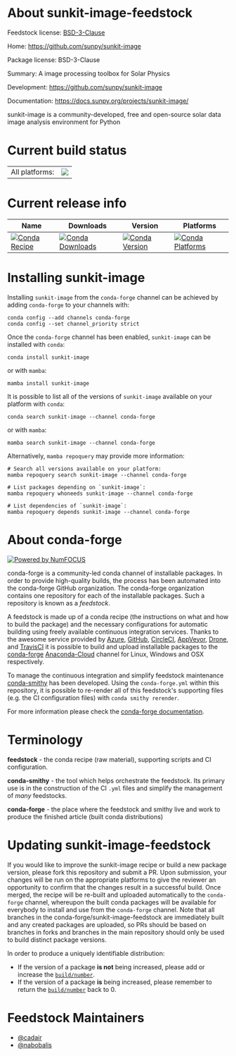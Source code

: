 About sunkit-image-feedstock
============================

Feedstock license: [BSD-3-Clause](https://github.com/conda-forge/sunkit-image-feedstock/blob/main/LICENSE.txt)

Home: https://github.com/sunpy/sunkit-image

Package license: BSD-3-Clause

Summary: A image processing toolbox for Solar Physics

Development: https://github.com/sunpy/sunkit-image

Documentation: https://docs.sunpy.org/projects/sunkit-image/

sunkit-image is a community-developed, free and open-source solar data image analysis environment for Python


Current build status
====================


<table><tr><td>All platforms:</td>
    <td>
      <a href="https://dev.azure.com/conda-forge/feedstock-builds/_build/latest?definitionId=15606&branchName=main">
        <img src="https://dev.azure.com/conda-forge/feedstock-builds/_apis/build/status/sunkit-image-feedstock?branchName=main">
      </a>
    </td>
  </tr>
</table>

Current release info
====================

| Name | Downloads | Version | Platforms |
| --- | --- | --- | --- |
| [![Conda Recipe](https://img.shields.io/badge/recipe-sunkit--image-green.svg)](https://anaconda.org/conda-forge/sunkit-image) | [![Conda Downloads](https://img.shields.io/conda/dn/conda-forge/sunkit-image.svg)](https://anaconda.org/conda-forge/sunkit-image) | [![Conda Version](https://img.shields.io/conda/vn/conda-forge/sunkit-image.svg)](https://anaconda.org/conda-forge/sunkit-image) | [![Conda Platforms](https://img.shields.io/conda/pn/conda-forge/sunkit-image.svg)](https://anaconda.org/conda-forge/sunkit-image) |

Installing sunkit-image
=======================

Installing `sunkit-image` from the `conda-forge` channel can be achieved by adding `conda-forge` to your channels with:

```
conda config --add channels conda-forge
conda config --set channel_priority strict
```

Once the `conda-forge` channel has been enabled, `sunkit-image` can be installed with `conda`:

```
conda install sunkit-image
```

or with `mamba`:

```
mamba install sunkit-image
```

It is possible to list all of the versions of `sunkit-image` available on your platform with `conda`:

```
conda search sunkit-image --channel conda-forge
```

or with `mamba`:

```
mamba search sunkit-image --channel conda-forge
```

Alternatively, `mamba repoquery` may provide more information:

```
# Search all versions available on your platform:
mamba repoquery search sunkit-image --channel conda-forge

# List packages depending on `sunkit-image`:
mamba repoquery whoneeds sunkit-image --channel conda-forge

# List dependencies of `sunkit-image`:
mamba repoquery depends sunkit-image --channel conda-forge
```


About conda-forge
=================

[![Powered by
NumFOCUS](https://img.shields.io/badge/powered%20by-NumFOCUS-orange.svg?style=flat&colorA=E1523D&colorB=007D8A)](https://numfocus.org)

conda-forge is a community-led conda channel of installable packages.
In order to provide high-quality builds, the process has been automated into the
conda-forge GitHub organization. The conda-forge organization contains one repository
for each of the installable packages. Such a repository is known as a *feedstock*.

A feedstock is made up of a conda recipe (the instructions on what and how to build
the package) and the necessary configurations for automatic building using freely
available continuous integration services. Thanks to the awesome service provided by
[Azure](https://azure.microsoft.com/en-us/services/devops/), [GitHub](https://github.com/),
[CircleCI](https://circleci.com/), [AppVeyor](https://www.appveyor.com/),
[Drone](https://cloud.drone.io/welcome), and [TravisCI](https://travis-ci.com/)
it is possible to build and upload installable packages to the
[conda-forge](https://anaconda.org/conda-forge) [Anaconda-Cloud](https://anaconda.org/)
channel for Linux, Windows and OSX respectively.

To manage the continuous integration and simplify feedstock maintenance
[conda-smithy](https://github.com/conda-forge/conda-smithy) has been developed.
Using the ``conda-forge.yml`` within this repository, it is possible to re-render all of
this feedstock's supporting files (e.g. the CI configuration files) with ``conda smithy rerender``.

For more information please check the [conda-forge documentation](https://conda-forge.org/docs/).

Terminology
===========

**feedstock** - the conda recipe (raw material), supporting scripts and CI configuration.

**conda-smithy** - the tool which helps orchestrate the feedstock.
                   Its primary use is in the construction of the CI ``.yml`` files
                   and simplify the management of *many* feedstocks.

**conda-forge** - the place where the feedstock and smithy live and work to
                  produce the finished article (built conda distributions)


Updating sunkit-image-feedstock
===============================

If you would like to improve the sunkit-image recipe or build a new
package version, please fork this repository and submit a PR. Upon submission,
your changes will be run on the appropriate platforms to give the reviewer an
opportunity to confirm that the changes result in a successful build. Once
merged, the recipe will be re-built and uploaded automatically to the
`conda-forge` channel, whereupon the built conda packages will be available for
everybody to install and use from the `conda-forge` channel.
Note that all branches in the conda-forge/sunkit-image-feedstock are
immediately built and any created packages are uploaded, so PRs should be based
on branches in forks and branches in the main repository should only be used to
build distinct package versions.

In order to produce a uniquely identifiable distribution:
 * If the version of a package **is not** being increased, please add or increase
   the [``build/number``](https://docs.conda.io/projects/conda-build/en/latest/resources/define-metadata.html#build-number-and-string).
 * If the version of a package **is** being increased, please remember to return
   the [``build/number``](https://docs.conda.io/projects/conda-build/en/latest/resources/define-metadata.html#build-number-and-string)
   back to 0.

Feedstock Maintainers
=====================

* [@cadair](https://github.com/cadair/)
* [@nabobalis](https://github.com/nabobalis/)

